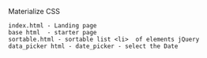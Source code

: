
 Materialize  CSS


    index.html - Landing page  
    base html  - starter page
    sortable.html - sortable list <li>  of elements jQuery 
    data_picker html - date_picker - select the Date

